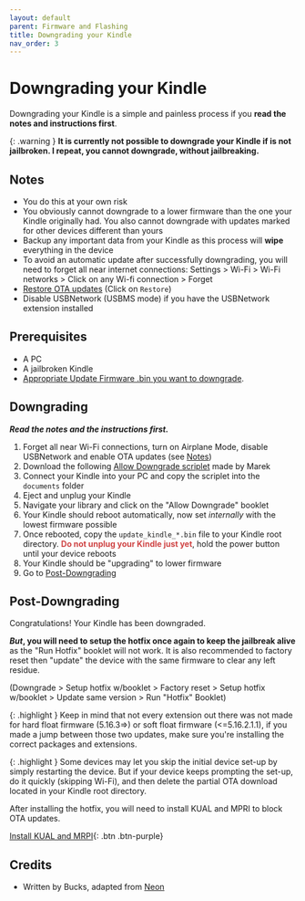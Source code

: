 ```yaml
---
layout: default
parent: Firmware and Flashing
title: Downgrading your Kindle
nav_order: 3
---
```


# Downgrading your Kindle
Downgrading your Kindle is a simple and painless process if you **read the notes and instructions first**.

{: .warning }
**It is currently not possible to downgrade your Kindle if is not jailbroken. I repeat, you cannot downgrade, without jailbreaking.**

## Notes

- You do this at your own risk
- You obviously cannot downgrade to a lower firmware than the one your Kindle originally had. You also cannot downgrade with updates marked for other devices different than yours
- Backup any important data from your Kindle as this process will **wipe** everything in the device
- To avoid an automatic update after successfully downgrading, you will need to forget all near internet connections: Settings > Wi-Fi > Wi-Fi networks > Click on any Wi-fi connection > Forget
- [Restore OTA updates](../jailbreaking/post-jailbreak/disable-ota) (Click on `Restore`)
- Disable USBNetwork (USBMS mode) if you have the USBNetwork extension installed

## Prerequisites
- A PC
- A jailbroken Kindle
- [Appropriate Update Firmware .bin you want to downgrade](./downloading-updates).

## Downgrading

***Read the notes and the instructions first.***

1. Forget all near Wi-Fi connections, turn on Airplane Mode, disable USBNetwork and enable OTA updates (see [Notes](#notes))
2. Download the following [Allow Downgrade scriplet](https://cdn.discordapp.com/attachments/1325151306083733626/1325151306280861826/AllowDowngrade.sh?ex=67835093&is=6781ff13&hm=1a0d7b836fb84ba25a59426bb78d317225c24df5a4a2473bea9146485ac4e0f7&) made by Marek
3. Connect your Kindle into your PC and copy the scriplet into the `documents` folder
5. Eject and unplug your Kindle
6. Navigate your library and click on the "Allow Downgrade" booklet
7. Your Kindle should reboot automatically, now set *internally* with the lowest firmware possible
8. Once rebooted, copy the `update_kindle_*.bin` file to your Kindle root directory. <span style="color:#cf4444">**Do not unplug your Kindle just yet**</span>, hold the power button until your device reboots
9. Your Kindle should be "upgrading" to lower firmware
10. Go to [Post-Downgrading](#post-downgrading)

## Post-Downgrading

Congratulations! Your Kindle has been downgraded.

***But*, you will need to setup the hotfix once again to keep the jailbreak alive** as the "Run Hotfix" booklet will not work. It is also recommended to factory reset then "update" the device with the same firmware to clear any left residue.

(Downgrade > Setup hotfix w/booklet > Factory reset > Setup hotfix w/booklet > Update same version > Run "Hotfix" Booklet)

{: .highlight }
Keep in mind that not every extension out there was not made for hard float firmware (5.16.3=>) or soft float firmware (<=5.16.2.1.1), if you made a jump between those two updates, make sure you're installing the correct packages and extensions.

{: .highlight }
Some devices may let you skip the initial device set-up by simply restarting the device. But if your device keeps prompting the set-up, do it quickly (skipping Wi-Fi), and then delete the partial OTA download located in your Kindle root directory.

After installing the hotfix, you will need to install KUAL and MPRI to block OTA updates.

[Install KUAL and MRPI](../jailbreaking/post-jailbreak/installing-kual-mrpi){: .btn .btn-purple}

## Credits
- Written by Bucks, adapted from [Neon](https://kindlemodding.gitbook.io/kindlemodding/miscellaneous/downgrading-your-kindle-firmware)
